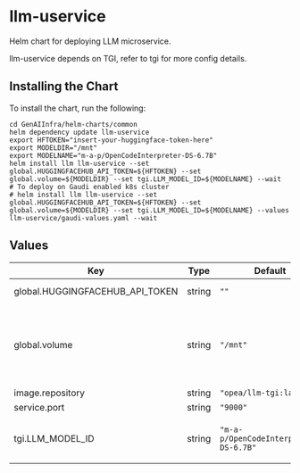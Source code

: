 # llm-uservice

Helm chart for deploying LLM microservice.

llm-uservice depends on TGI, refer to tgi for more config details.

## Installing the Chart

To install the chart, run the following:

```console
cd GenAIInfra/helm-charts/common
helm dependency update llm-uservice
export HFTOKEN="insert-your-huggingface-token-here"
export MODELDIR="/mnt"
export MODELNAME="m-a-p/OpenCodeInterpreter-DS-6.7B"
helm install llm llm-uservice --set global.HUGGINGFACEHUB_API_TOKEN=${HFTOKEN} --set global.volume=${MODELDIR} --set tgi.LLM_MODEL_ID=${MODELNAME} --wait
# To deploy on Gaudi enabled k8s cluster
# helm install llm llm-uservice --set global.HUGGINGFACEHUB_API_TOKEN=${HFTOKEN} --set global.volume=${MODELDIR} --set tgi.LLM_MODEL_ID=${MODELNAME} --values llm-uservice/gaudi-values.yaml --wait
```

## Values

| Key                             | Type   | Default                               | Description                                                                                                                              |
| ------------------------------- | ------ | ------------------------------------- | ---------------------------------------------------------------------------------------------------------------------------------------- |
| global.HUGGINGFACEHUB_API_TOKEN | string | `""`                                  | Your own Hugging Face API token                                                                                                          |
| global.volume                   | string | `"/mnt"`                              | Cached models directory, tgi will not download if the model is cached here. The "volume" will be mounted to container as /data directory |
| image.repository                | string | `"opea/llm-tgi:latest"`               |                                                                                                                                          |
| service.port                    | string | `"9000"`                              |                                                                                                                                          |
| tgi.LLM_MODEL_ID                | string | `"m-a-p/OpenCodeInterpreter-DS-6.7B"` | Models id from https://huggingface.co/, or predownloaded model directory                                                                 |
